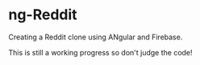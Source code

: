 # ng-Reddit

Creating a Reddit clone using ANgular and Firebase.

This is still a working progress so don't judge the code!